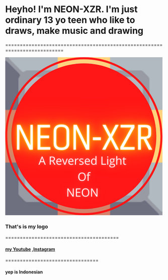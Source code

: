 # Heyho! I'm NEON-XZR. I'm just ordinary 13 yo teen who like to draws, make music and drawing

==========================================================================

<img src=https://github.com/NEON-XZR/About/blob/main/Gambar/Github%20logo.png>

### That's is my logo

=======================================
#### [my Youtube](https://www.youtube.com/channel/UC8rk0VpMpoX3XPeqGLewCtw) ,[Instagram](https://www.instagram.com/rifqy_samudera/?hl=en)

================================
#### yep is Indonesian
